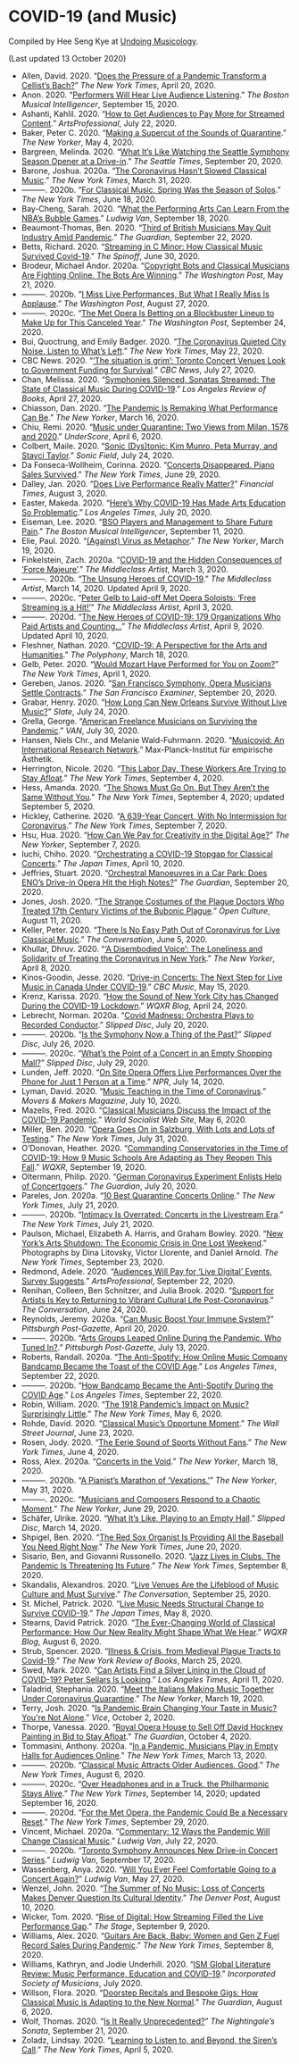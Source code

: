 # COVID-19 (and Music)

Compiled by Hee Seng Kye at [Undoing Musicology](https://undoingmusicology.com).

(Last updated 13 October 2020)

* Allen, David. 2020. “[Does the Pressure of a Pandemic Transform a Cellist’s Bach?](https://www.nytimes.com/2020/04/20/arts/music/alisa-weilerstein-bach-coronavirus.html)” *The New York Times*, April 20, 2020.
* Anon. 2020. “[Performers Will Hear Live Audience Listening](https://www.classical-scene.com/2020/09/15/performers-hear-audience/).” *The Boston Musical Intelligencer*, September 15, 2020.
* Ashanti, Kahlil. 2020. “[How to Get Audiences to Pay More for Streamed Content](https://www.artsprofessional.co.uk/magazine/article/how-get-audiences-pay-more-streamed-content).” *ArtsProfessional*, July 22, 2020.
* Baker, Peter C. 2020. “[Making a Supercut of the Sounds of Quarantine](https://www.newyorker.com/culture/cultural-comment/making-a-supercut-of-the-sounds-of-quarantine).” *The New Yorker*, May 4, 2020.
* Bargreen, Melinda. 2020. “[What It’s Like Watching the Seattle Symphony Season Opener at a Drive-in](https://www.seattletimes.com/entertainment/classical-music/whats-it-like-watching-a-seattle-symphony-season-opener-at-a-drive-in-we-find-out/).” *The Seattle Times*, September 20, 2020.
* Barone, Joshua. 2020a. “[The Coronavirus Hasn’t Slowed Classical Music](https://www.nytimes.com/2020/03/31/arts/music/classical-music-streaming-coronavirus.html).” *The New York Times*, March 31, 2020.
* ———. 2020b. “[For Classical Music, Spring Was the Season of Solos](https://www.nytimes.com/2020/06/18/arts/music/classical-music-season-of-solos.html).” *The New York Times*, June 18, 2020.
* Bay-Cheng, Sarah. 2020. “[What the Performing Arts Can Learn From the NBA’s Bubble Games](https://www.ludwig-van.com/toronto/2020/09/18/opinion-what-the-performing-arts-can-learn-from-the-nbas-bubble-games/).” *Ludwig Van*, September 18, 2020.
* Beaumont-Thomas, Ben. 2020. “[Third of British Musicians May Quit Industry Amid Pandemic](https://www.theguardian.com/music/2020/sep/22/one-third-british-musicians-may-quit-industry-covid-pandemic-dcms-treasury).” *The Guardian*, September 22, 2020.
* Betts, Richard. 2020. “[Streaming in C Minor: How Classical Music Survived Covid-19](https://thespinoff.co.nz/music/30-06-2020/streaming-in-c-minor-how-classical-music-survived-covid-19/).” *The Spinoff*, June 30, 2020.
* Brodeur, Michael Andor. 2020a. “[Copyright Bots and Classical Musicians Are Fighting Online. The Bots Are Winning](https://www.washingtonpost.com/entertainment/music/copyright-bots-and-classical-musicians-are-fighting-online-the-bots-are-winning/2020/05/20/a11e349c-98ae-11ea-89fd-28fb313d1886_story.html).” *The Washington Post*, May 21, 2020.
* ———. 2020b. “[I Miss Live Performances, But What I Really Miss Is Applause](https://www.washingtonpost.com/entertainment/music/i-miss-live-performances-but-what-i-really-miss-is-applause/2020/08/26/ed8d746c-ddb1-11ea-809e-b8be57ba616e_story.html).” *The Washington Post*, August 27, 2020.
* ———. 2020c. “[The Met Opera Is Betting on a Blockbuster Lineup to Make Up for This Canceled Year](https://www.washingtonpost.com/entertainment/music/met-opera-canceled-coronavirus/2020/09/24/77764304-fde5-11ea-9ceb-061d646d9c67_story.html).” *The Washington Post*, September 24, 2020.
* Bui, Quoctrung, and Emily Badger. 2020. “[The Coronavirus Quieted City Noise. Listen to What’s Left](https://www.nytimes.com/interactive/2020/05/22/upshot/coronavirus-quiet-city-noise.html).” *The New York Times*, May 22, 2020.
* CBC News. 2020. “[‘The situation is grim’: Toronto Concert Venues Look to Government Funding for Survival](https://www.cbc.ca/news/canada/toronto/canadian-concert-venues-risk-permanent-shut-down-1.5663655).” *CBC News*, July 27, 2020.
* Chan, Melissa. 2020. “[Symphonies Silenced, Sonatas Streamed: The State of Classical Music During COVID-19](https://lareviewofbooks.org/article/symphonies-silenced-sonatas-streamed-the-state-of-classical-music-during-covid-19/).” *Los Angeles Review of Books*, April 27, 2020.
* Chiasson, Dan. 2020. “[The Pandemic Is Remaking What Performance Can Be](https://www.newyorker.com/culture/culture-desk/the-pandemic-is-remaking-what-performance-can-be).” *The New Yorker*, March 16, 2020.
* Chiu, Remi. 2020. “[Music under Quarantine: Two Views from Milan, 1576 and 2020](https://www.areditions.com/news/music-under-quarantine/).” *UnderScore*, April 6, 2020.
* Colbert, Maile. 2020. “[Sonic (Dys)tonic: Kim Munro, Peta Murray, and Stayci Taylor](https://sonicfield.org/2020/07/sonic-dystonic-kim-munro-peta-murray-and-stayci-taylor/).” *Sonic Field*, July 24, 2020.
* Da Fonseca-Wollheim, Corinna. 2020. “[Concerts Disappeared. Piano Sales Survived](https://www.nytimes.com/2020/06/29/arts/music/piano-sales-coronavirus.html).” *The New York Times*, June 29, 2020.
* Dalley, Jan. 2020. “[Does Live Performance Really Matter?](https://www.ft.com/content/95921d0a-48e3-478b-9885-375d08653e10)” *Financial Times*, August 3, 2020.
* Easter, Makeda. 2020. “[Here’s Why COVID-19 Has Made Arts Education So Problematic](https://www.latimes.com/entertainment-arts/story/2020-07-20/covid-art-school-students-university-online-classes-fall-2020).” *‌Los Angeles Times*, July 20, 2020.
* Eiseman, Lee. 2020. “[BSO Players and Management to Share Future Pain](https://www.classical-scene.com/2020/09/11/share-future-pain/).” *The Boston Musical Intelligencer*, September 11, 2020.
* Elie, Paul. 2020. “[(Against) Virus as Metaphor](https://www.newyorker.com/news/daily-comment/against-the-coronavirus-as-metaphor).” *The New Yorker*, March 19, 2020.
* Finkelstein, Zach. 2020a. “[COVID-19 and the Hidden Consequences of ‘Force Majeure’](https://www.middleclassartist.com/post/covid-19-and-the-hidden-consequences-of-force-majeure).” *The Middleclass Artist*, March 3, 2020.
* ———. 2020b. “[The Unsung Heroes of COVID-19](https://www.middleclassartist).” *The Middleclass Artist*, March 14, 2020. Updated April 9, 2020.
* ———. 2020c. “[Peter Gelb to Laid-off Met Opera Soloists: ‘Free Streaming is a Hit!’](https://www.middleclassartist.com/post/peter-gelb-to-laid-off-met-opera-soloists-free-streaming-is-a-hit)” *The Middleclass Artist*, April 3, 2020.
* ———. 2020d. “[The New Heroes of COVID-19: 179 Organizations Who Paid Artists and Counting...](https://www.middleclassartist.com/post/the-new-heroes-of-covid-19-179-organizations-who-paid-artists-and-counting)” *The Middleclass Artist*, April 9, 2020. Updated April 10, 2020.
* Fleshner, Nathan. 2020. “[COVID-19: A Perspective for the Arts and Humanities](https://thepolyphony.org/2020/03/18/covid-19-a-perspective-for-the-arts-and-humanities/).” *The Polyphony*, March 18, 2020.
* Gelb, Peter. 2020. “[Would Mozart Have Performed for You on Zoom?](https://www.nytimes.com/2020/04/01/opinion/covid-arts-livestream-audiences.html)” *The New York Times*, April 1, 2020.
* Gereben, Janos. 2020. “[San Francisco Symphony, Opera Musicians Settle Contracts](https://www.sfexaminer.com/entertainment/san-francisco-symphony-opera-musicians-settle-contracts/).” *‌The San Francisco Examiner*, September 20, 2020.
* Grabar, Henry. 2020. “[How Long Can New Orleans Survive Without Live Music?](https://slate.com/technology/2020/07/new-orleans-covid-pandemic-live-music.html)” *Slate*, July 24, 2020.
* Grella, George. “[American Freelance Musicians on Surviving the Pandemic](https://van-us.atavist.com/how-to-eat).” *VAN*, July 30, 2020.
* Hansen, Niels Chr., and Melanie Wald-Fuhrmann. 2020. “[Musicovid: An International Research Network](https://www.aesthetics.mpg.de/en/research/department-of-music/music-in-times-of-covid-19.html).” Max-Planck-Institut für empirische Ästhetik.
* Herrington, Nicole. 2020. “[This Labor Day, These Workers Are Trying to Stay Afloat](https://www.nytimes.com/2020/09/04/arts/labor-day-workers-arts-coronavirus.html).” *The New York Times*, September 4, 2020.
* Hess, Amanda. 2020. “[The Shows Must Go On. But They Aren’t the Same Without You](https://www.nytimes.com/2020/09/04/arts/TV-shows-sports-audiences.html).” *The New York Times*, September 4, 2020; updated September 5, 2020.
* Hickley, Catherine. 2020. “[A 639-Year Concert, With No Intermission for Coronavirus](https://www.nytimes.com/2020/09/07/arts/music/john-cage-as-slow-as-possible-germany.html).” *The New York Times*, September 7, 2020.
* Hsu, Hua. 2020. “[How Can We Pay for Creativity in the Digital Age?](https://www.newyorker.com/magazine/2020/09/14/how-can-we-pay-for-creativity-in-the-digital-age)” *The New Yorker*, September 7, 2020.
* Iuchi, Chiho. 2020. “[Orchestrating a COVID-19 Stopgap for Classical Concerts](https://www.japantimes.co.jp/culture/2020/04/10/music/orchestrating-covid-19-stopgap-classical-concerts/).” *The Japan Times*, April 10, 2020.
* Jeffries, Stuart. 2020. “[Orchestral Manoeuvres in a Car Park: Does ENO’s Drive-in Opera Hit the High Notes?](https://www.theguardian.com/music/2020/sep/20/does-drive-in-opera-hit-high-notes-english-national-opera-la-boheme-alexandra-palace)” *The Guardian*, September 20, 2020.
* Jones, Josh. 2020. “[The Strange Costumes of the Plague Doctors Who Treated 17th Century Victims of the Bubonic Plague](http://www.openculture.com/2020/08/the-strange-costumes-of-plague-doctors.html).” *Open Culture*, August 11, 2020.
* Keller, Peter. 2020. “[There Is No Easy Path Out of Coronavirus for Live Classical Music](https://theconversation.com/there-is-no-easy-path-out-of-coronavirus-for-live-classical-music-138207).” *The Conversation*, June 5, 2020.
* Khullar, Dhruv. 2020. “[‘A Disembodied Voice’: The Loneliness and Solidarity of Treating the Coronavirus in New York](https://www.newyorker.com/science/medical-dispatch/a-disembodied-voice-the-loneliness-and-solidarity-of-treating-the-coronavirus-in-new-york).” *The New Yorker*, April 8, 2020.
* Kinos-Goodin, Jesse. 2020. “[Drive-in Concerts: The Next Step for Live Music in Canada Under COVID-19](https://www.cbc.ca/music/drive-in-concerts-the-next-step-for-live-music-in-canada-under-covid-19-1.5570276).” *CBC Music*, May 15, 2020.
* Krenz, Karissa. 2020. “[How the Sound of New York City has Changed During the COVID-19 Lockdown](https://www.wqxr.org/story/how-sound-new-york-city-has-changed-during-covid-19-lockdown/).” *WQXR Blog*, April 24, 2020.
* Lebrecht, Norman. 2020a. “[Covid Madness: Orchestra Plays to Recorded Conductor](https://slippedisc.com/2020/07/covid-madness-orchestra-plays-to-recorded-conductor/).” *Slipped Disc*, July 20, 2020.
* ———. 2020b. “[Is the Symphony Now a Thing of the Past?](https://slippedisc.com/2020/07/is-the-symphony-now-a-thing-of-the-past/)” *Slipped Disc*, July 26, 2020.
* ———. 2020c. “[What’s the Point of a Concert in an Empty Shopping Mall?](https://slippedisc.com/2020/07/whats-the-point-of-a-concert-in-an-empty-shopping-mall/)” *Slipped Disc*, July 29, 2020.
* Lunden, Jeff. 2020. “[On Site Opera Offers Live Performances Over the Phone for Just 1 Person at a Time](https://www.npr.org/2020/07/14/890558105/on-site-opera-offers-live-performances-over-the-phone-for-just-1-person-at-a-tim).” *NPR*, July 14, 2020.
* Lyman, David. 2020. “[Music Teaching in the Time of Coronavirus](https://moversmakers.org/2020/07/10/music-teaching-in-the-time-of-coronavirus/).” *Movers & Makers Magazine*, July 10, 2020.
* Mazelis, Fred. 2020. “[Classical Musicians Discuss the Impact of the COVID-19 Pandemic](https://www.wsws.org/en/articles/2020/05/06/musi-m06.html).” *World Socialist Web Site*, May 6, 2020.
* Miller, Ben. 2020. “[Opera Goes On in Salzburg, With Lots and Lots of Testing](https://www.nytimes.com/2020/07/31/arts/music/salzburg-festival-coronavirus-cosi.html).” *The New York Times*, July 31, 2020.
* O’Donovan, Heather. 2020. “[Commanding Conservatories in the Time of COVID-19: How 9 Music Schools Are Adapting as They Reopen This Fall](https://www.wqxr.org/story/conservatories-covid19-music-schools-reopen-fall/).” *WQXR*, September 19, 2020.
* Oltermann, Philip. 2020. “[German Coronavirus Experiment Enlists Help of Concertgoers](https://www.theguardian.com/world/2020/jul/20/german-coronavirus-experiment-enlists-help-concertgoers-tim-bendzko).” *The Guardian*, July 20, 2020.
* Pareles, Jon. 2020a. “[10 Best Quarantine Concerts Online](https://www.nytimes.com/2020/07/21/arts/music/best-quarantine-concerts-livestream.html).” *The New York Times*, July 21, 2020.
* ———. 2020b. “[Intimacy Is Overrated: Concerts in the Livestream Era](https://www.nytimes.com/2020/07/21/arts/music/livestreams-intimacy.html).” *The New York Times*, July 21, 2020.
* Paulson, Michael, Elizabeth A. Harris, and Graham Bowley. 2020. “[New York’s Arts Shutdown: The Economic Crisis in One Lost Weekend](https://www.nytimes.com/interactive/2020/09/24/arts/new-york-fall-arts-economy.html).” Photographs by Dina Litovsky, Victor Llorente, and Daniel Arnold. *The New York Times*, September 23, 2020.
* Redmond, Adele. 2020. “[Audiences Will Pay for ‘Live Digital’ Events, Survey Suggests](https://www.artsprofessional.co.uk/news/audiences-will-pay-live-digital-events-survey-suggests).” *ArtsProfessional*, September 22, 2020.
* Renihan, Colleen, Ben Schnitzer, and Julia Brook. 2020. “[Support for Artists Is Key to Returning to Vibrant Cultural Life Post-Coronavirus](https://theconversation.com/support-for-artists-is-key-to-returning-to-vibrant-cultural-life-post-coronavirus-138048).” *The Conversation*, June 24, 2020.
* Reynolds, Jeremy. 2020a. “[Can Music Boost Your Immune System?](https://www.post-gazette.com/ae/music/2020/04/20/immune-system-music-therapy-health-benefit-study-mind-body-COVID-19/stories/202004150125)” *Pittsburgh Post-Gazette*, April 20, 2020.
* ———. 2020b. “[Arts Groups Leaped Online During the Pandemic. Who Tuned In?](https://www.post-gazette.com/ae/music/2020/07/13/Arts-digital-stream-viewers-Pittsburgh-symphony-opera-ballet-concert-free-covid-19/stories/202007100121).” *Pittsburgh Post-Gazette*, July 13, 2020.
* Roberts, Randall. 2020a. “[The Anti-Spotify: How Online Music Company Bandcamp Became the Toast of the COVID Age](https://www.latimes.com/entertainment-arts/music/story/2020-09-22/bandcamp-anti-spotify-streaming).” *Los Angeles Times*, September 22, 2020.
* ———. 2020b. “[How Bandcamp Became the Anti-Spotify During the COVID Age](https://www.latimes.com/entertainment-arts/music/story/2020-09-22/bandcamp-anti-spotify-streaming).” *Los Angeles Times*, September 22, 2020.
* Robin, William. 2020. “[The 1918 Pandemic’s Impact on Music? Surprisingly Little](https://www.nytimes.com/2020/05/06/arts/music/1918-flu-pandemic-coronavirus-classical-music.html).” *The New York Times*, May 6, 2020.
* Rohde, David. 2020. “[Classical Music’s Opportune Moment](https://www.wsj.com/articles/classical-musics-opportune-moment-11592944760).” *The Wall Street Journal*, June 23, 2020.
* Rosen, Jody. 2020. “[The Eerie Sound of Sports Without Fans](https://www.nytimes.com/2020/06/04/magazine/the-eerie-sound-of-sports-without-fans.html).” *The New York Times*, June 4, 2020.
* Ross, Alex. 2020a. “[Concerts in the Void](https://www.newyorker.com/magazine/2020/05/25/concerts-in-the-void).” *The New Yorker*, March 18, 2020.
* ———. 2020b. “[A Pianist’s Marathon of ‘Vexations.’](https://www.newyorker.com/culture/video-dept/live-stream-a-pianists-marathon-of-vexations)” *The New Yorker*, May 31, 2020.
* ———. 2020c. “[Musicians and Composers Respond to a Chaotic Moment](https://www.newyorker.com/magazine/2020/07/06/musicians-and-composers-respond-to-a-chaotic-moment).” *The New Yorker*, June 29, 2020.
* Schäfer, Ulrike. 2020. “[What It’s Like, Playing to an Empty Hall](https://slippedisc.com/2020/03/what-its-like-playing-to-an-empty-hall/).” *Slipped Disc*, March 14, 2020.
* Shpigel, Ben. 2020. “[The Red Sox Organist Is Providing All the Baseball You Need Right Now](https://www.nytimes.com/2020/06/20/sports/baseball/coronavirus-red-sox-organist.html).” *The New York Times*, June 20, 2020.
* Sisario, Ben, and Giovanni Russonello. 2020. “[Jazz Lives in Clubs. The Pandemic Is Threatening Its Future](https://www.nytimes.com/2020/09/08/arts/music/jazz-clubs-coronavirus.html).” *The New York Times*, September 8, 2020.
* Skandalis, Alexandros. 2020. “[Live Venues Are the Lifeblood of Music Culture and Must Survive](https://theconversation.com/live-venues-are-the-lifeblood-of-music-culture-and-must-survive-146500).” *The Conversation*, September 25, 2020.
* St. Michel, Patrick. 2020. “[Live Music Needs Structural Change to Survive COVID-19](https://www.japantimes.co.jp/culture/2020/05/08/music/live-music-covid-19/).” *The Japan Times*, May 8, 2020.
* Stearns, David Patrick. 2020. “[The Ever-Changing World of Classical Performance: How Our New Reality Might Shape What We Hear](https://www.wqxr.org/story/ever-changing-world-classical-performance-how-our-new-reality-might-shape-what-we-hear/).” *WQXR Blog*, August 6, 2020.
* Strub, Spencer. 2020. “[Illness & Crisis, from Medieval Plague Tracts to Covid-19](https://www.nybooks.com/daily/2020/03/25/illness-and-crisis-from-medieval-plague-tracts-to-covid-19/).” *The New York Review of Books*, March 25, 2020.
* Swed, Mark. 2020. “[Can Artists Find a Silver Lining in the Cloud of COVID-19? Peter Sellars Is Looking](https://www.latimes.com/entertainment-arts/story/2020-04-11/coronavirus-pandemic-peter-sellars).” *‌Los Angeles Times*, April 11, 2020.
* Taladrid, Stephania. 2020. “[Meet the Italians Making Music Together Under Coronavirus Quarantine](https://www.newyorker.com/culture/video-dept/the-italians-making-music-on-balconies-under-coronavirus-quarantine).” *The New Yorker*, March 19, 2020.
* Terry, Josh. 2020. “[Is Pandemic Brain Changing Your Taste in Music? You're Not Alone](https://www.vice.com/en/article/m7j8gq/pandemic-changing-music-taste-nostalgia).” *Vice*, October 2, 2020.
* Thorpe, Vanessa. 2020. “[Royal Opera House to Sell Off David Hockney Painting in Bid to Stay Afloat](https://www.theguardian.com/culture/2020/oct/04/royal-opera-house-to-sell-off-david-hockney-painting-in-bid-to-stay-afloat).” *The Guardian*, October 4, 2020.
* Tommasini, Anthony. 2020a. “[In a Pandemic, Musicians Play in Empty Halls for Audiences Online](https://www.nytimes.com/2020/03/13/arts/music/coronavirus-pandemic-music-streaming.html).” *The New York Times*, March 13, 2020.
* ———. 2020b. “[Classical Music Attracts Older Audiences. Good](https://www.nytimes.com/2020/08/06/arts/music/classical-music-opera-older-audiences.html).” *The New York Times*, August 6, 2020.
* ———. 2020c. “[Over Headphones and in a Truck, the Philharmonic Stays Alive](https://www.nytimes.com/2020/09/14/arts/music/new-york-philharmonic.html).” *The New York Times*, September 14, 2020; updated September 16, 2020.
* ———. 2020d. “[For the Met Opera, the Pandemic Could Be a Necessary Reset](https://www.nytimes.com/2020/09/29/arts/music/met-opera-coronavirus-pandemic.html).” *The New York Times*, September 29, 2020.
* Vincent, Michael. 2020a. “[Commentary: 12 Ways the Pandemic Will Change Classical Music](https://www.ludwig-van.com/toronto/2020/07/22/commentary-12-ways-pandemic-will-change-classical-music/).” *Ludwig Van*, July 22, 2020.
* ———. 2020b. “[Toronto Symphony Announces New Drive-in Concert Series](https://www.ludwig-van.com/toronto/2020/09/17/scoop-toronto-symphony-announces-new-drive-concert-series/).” *Ludwig Van*, September 17, 2020.
* Wassenberg, Anya. 2020. “[Will You Ever Feel Comfortable Going to a Concert Again?](https://www.ludwig-van.com/toronto/2020/05/27/feature-will-you-ever-feel-conformable-going-to-a-concert-again/)” *Ludwig Van*, May 27, 2020.
* Wenzel, John. 2020. “[The Summer of No Music: Loss of Concerts Makes Denver Question Its Cultural Identity](https://theknow.denverpost.com/2020/08/10/denver-concerts-coronavirus-music-scene/242453/).” *The Denver Post*, August 10, 2020.
* Wicker, Tom. 2020. “[Rise of Digital: How Streaming Filled the Live Performance Gap](https://www.thestage.co.uk/long-reads/rise-of-digital-how-streaming-filled-the-live-performance-gap).” *The Stage*, September 9, 2020.
* Williams, Alex. 2020. “[Guitars Are Back, Baby: Women and Gen Z Fuel Record Sales During Pandemic](https://www.nytimes.com/2020/09/08/style/guitar-sales-fender-gibson.html).” *The New York Times*, September 8, 2020.
* Williams, Kathryn, and Jodie Underhill. 2020. “[ISM Global Literature Review: Music Performance, Education and COVID-19](https://www.ism.org/images/files/ISM-Literature-Review_July-2020_online-FINAL.pdf).” *Incorporated Society of Musicians*, July 2020.
* Willson, Flora. 2020. “[Doorstep Recitals and Bespoke Gigs: How Classical Music is Adapting to the New Normal](https://www.theguardian.com/music/2020/aug/06/doorstep-recitals-and-live-jukeboxes-how-classical-music-is-adapting-to-the-new-normal).” *The Guardian*, August 6, 2020.
* Wolf, Thomas. 2020. “[Is It Really Unprecedented?](https://www.nightingalessonata.com/blog/2020/9/16/is-it-really-unprecedented)” *The Nightingale’s Sonata*, September 21, 2020.
* Zoladz, Lindsay. 2020. “[Learning to Listen to, and Beyond, the Siren’s Call](https://www.nytimes.com/2020/04/05/arts/music/coronavirus-sirens-music.html).” *The New York Times*, April 5, 2020.